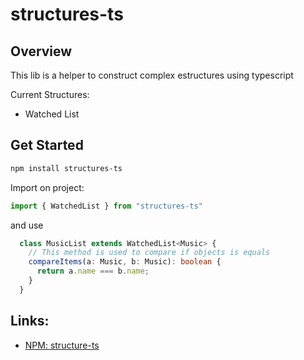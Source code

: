 # structures-ts


## Overview
This lib is a helper to construct complex estructures using typescript

Current Structures:
- Watched List


## Get Started
```bash
npm install structures-ts
```

Import on project:
```ts
import { WatchedList } from "structures-ts"
```

and use

```ts
  class MusicList extends WatchedList<Music> {
    // This method is used to compare if objects is equals
    compareItems(a: Music, b: Music): boolean {
      return a.name === b.name;
    }
  }
```

## Links:
- [NPM: structure-ts](https://www.npmjs.com/package/structures-ts)